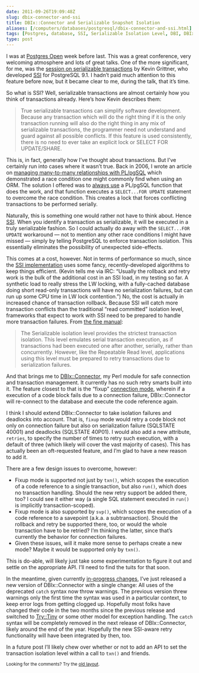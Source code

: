 ```yaml
--- 
date: 2011-09-26T19:09:48Z
slug: dbix-connector-and-ssi
title: DBIx::Connector and Serializable Snapshot Isolation
aliases: [/computers/databases/postgresql/dbix-connector-and-ssi.html]
tags: [Postgres, database, SSI, Serializable Isolation Level, DBI, DBIx::Connector, Perl]
type: post
---
```


<p>I was at <a href="http://postgresopen.org/">Postgres Open</a> week before last. This was
a great conference, very welcoming atmosphere and lots of great talks. One of
the more significant, for me, was the <a href="http://postgresopen.org/2011/schedule/presentations/61/">session on serializable transactions</a>
by Kevin Grittner, who developed <a href="http://wiki.postgresql.org/wiki/SSI">SSI</a> for PostgreSQL 9.1. I hadn’t paid
much attention to this feature before now, but it became clear to me, during
the talk, that it’s time.</p>

<p>So what is SSI? Well, serializable transactions are almost certainly how you
think of transactions already. Here’s how Kevin describes them:</p>

<blockquote><p>True serializable transactions can simplify software development. Because
any transaction which will do the right thing if it is the only transaction
running will also do the right thing in any mix of serializable
transactions, the programmer need not understand and guard against all
possible conflicts. If this feature is used consistently, there is no need
to ever take an explicit lock or SELECT FOR UPDATE/SHARE.</p></blockquote>

<p>This is, in fact, generally how I’ve thought about transactions. But I’ve
certainly run into cases where it wasn’t true. Back in 2006, I wrote an
article on <a href="http://onlamp.com/pub/a/onlamp/2006/06/29/many-to-many-with-plpgsql.html">managing many-to-many relationships with PL/pgSQL</a> which
demonstrated a race condition one might commonly find when using an ORM. The
solution I offered was to <a href="http://oreilly.com/pub/a/databases/2006/09/07/plpgsql-batch-updates.html?page=5" title="Batch Updates with PL/pgSQL (p.5)">always use</a> a PL/pgSQL function that does the
work, and that function executes a <code>SELECT...FOR UPDATE</code> statement to overcome
the race condition. This creates a lock that forces conflicting transactions
to be performed serially.</p>

<p>Naturally, this is something one would rather not have to think about. Hence
<a href="http://wiki.postgresql.org/wiki/SSI">SSI</a>. When you identify a transaction as serializable, it will be executed
in a truly serializable fashion. So I could actually do away with the
<code>SELECT...FOR UPDATE</code> workaround — not to mention any other race conditions I
might have missed — simply by telling PostgreSQL to enforce transaction
isolation. This essentially eliminates the possibility of unexpected
side-effects.</p>

<p>This comes at a cost, however. Not in terms of performance so much, since the
<a href="http://wiki.postgresql.org/wiki/Serializable">SSI implementation</a> uses some fancy, recently-developed algorithms to keep
things efficient. (Kevin tells me via IRC: “Usually the rollback and retry
work is the bulk of the additional cost in an SSI load, in my testing so far.
A synthetic load to really stress the LW locking, with a fully-cached database
doing short read-only transactions will have no serialization failures, but
can run up some CPU time in LW lock contention.”) No, the cost is actually in
increased chance of transaction rollback. Because SSI will catch more
transaction conflicts than the traditional “read committed” isolation level,
frameworks that expect to work with SSI need to be prepared to handle more
transaction failures. From <a href="http://www.postgresql.org/docs/current/static/transaction-iso.html#XACT-SERIALIZABLE">the fine manual</a>:</p>

<blockquote><p>The Serializable isolation level provides the strictest transaction
isolation. This level emulates serial transaction execution, as if
transactions had been executed one after another, serially, rather than
concurrently. However, like the Repeatable Read level, applications using
this level must be prepared to retry transactions due to serialization
failures.</p></blockquote>

<p>And that brings me to <a href="https://metacpan.org/module/DBIx::Connector">DBIx::Connector</a>, my Perl module for safe connection
and transaction management. It currently has no such retry smarts built into
it. The feature closest to that is the “fixup” <a href="https://metacpan.org/module/DBIx::Connector#Connection-Modes">connection mode</a>, wherein if
a execution of a code block fails due to a connection failure, DBIx::Connector
will re-connect to the database and execute the code reference again.</p>

<p>I think I should extend DBIx::Connector to take isolation failures and
deadlocks into account. That is, <code>fixup</code> mode would retry a code block not
only on connection failure but also on serialization failure (SQLSTATE 40001)
and deadlocks (SQLSTATE 40P01). I would also add a new attribute, <code>retries</code>,
to specify the number of times to retry such execution, with a default of
three (which likely will cover the vast majority of cases). This has actually
been an oft-requested feature, and I’m glad to have a new reason to add it.</p>

<p>There are a few design issues to overcome, however:</p>

<ul>
<li>Fixup mode is supported not just by <code>txn()</code>, which scopes the execution of a
code reference to a single transaction, but also <code>run()</code>, which does no
transaction handling. Should the new retry support be added there, too? I
could see it either way (a single SQL statement executed in <code>run()</code> is
implicitly transaction-scoped).</li>
<li>Fixup mode is also supported by <code>svp()</code>, which scopes the execution of a
code reference to a savepoint (a.k.a. a subtransaction). Should the rollback
and retry be supported there, too, or would the whole transaction have to be
retried? I’m thinking the latter, since that’s currently the behavior for
connection failures.</li>
<li>Given these issues, will it make more sense to perhaps create a new mode?
Maybe it would be supported only by <code>txn()</code>.</li>
</ul>


<p>This is do-able, will likely just take some experimentation to figure it out
and settle on the appropriate API. I’ll need to find the tuits for that soon.</p>

<p>In the meantime, given currently <a href="/computers/programming/perl/modules/dbix-connector-catch.html">in-progress changes</a>, I’ve just released a
new version of DBIx::Connector with a single change: All uses of the
deprecated <code>catch</code> syntax now throw warnings. The previous version threw
warnings only the first time the syntax was used in a particular context, to
keep error logs from getting clogged up. Hopefully most folks have changed
their code in the two months since the previous release and switched to
<a href="https://metacpan.org/module/Try::Tiny">Try::Tiny</a> or some other model for exception handling. The <code>catch</code> syntax
will be completely removed in the next release of DBIx::Connector, likely
around the end of the year. Hopefully the new SSI-aware retry functionality
will have been integrated by then, too.</p>

<p>In a future post I’ll likely chew over whether or not to add an API to set the
transaction isolation level within a call to <code>txn()</code> and friends.</p>

<p class="past"><small>Looking for the comments? Try the <a rel="nofollow" href="//past.justatheory.com/computers/databases/postgresql/dbix-connector-and-ssi.html">old layout</a>.</small></p>


